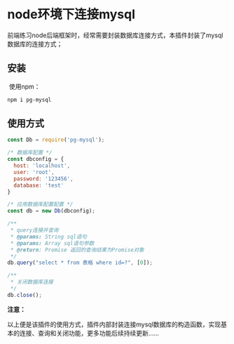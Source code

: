 # node环境下连接mysql

​		前端练习node后端框架时，经常需要封装数据库连接方式，本插件封装了mysql数据库的连接方式；



## 安装

​		使用npm：

~~~bash
npm i pg-mysql
~~~



## 使用方式

~~~js
const Db = require('pg-mysql');

/* 数据库配置 */
const dbconfig = {
  host: 'localhost',
  user: 'root',
  password: '123456',
  database: 'test'
}

/* 应用数据库配置配置 */
const db = new Db(dbconfig);

/**
 * query连接并查询
 * @params: String sql语句
 * @params: Array sql语句参数
 * @return: Promise 返回的查询结果为Promise对象
 */
db.query("select * from 表格 where id=?", [0]);

/**
 * 关闭数据库连接
 */
db.close();
~~~

**注意：**

​		以上便是该插件的使用方式，插件内部封装连接mysql数据库的构造函数，实现基本的连接、查询和关闭功能，更多功能后续持续更新……